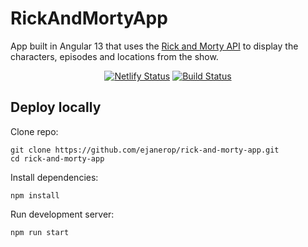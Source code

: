 # RickAndMortyApp

App built in Angular 13 that uses the [Rick and Morty API](https://rickandmortyapi.com/) to display the characters, episodes and locations from the show.

<p align="center">
<a href="https://app.netlify.com/sites/rick-and-morty-pedia/deploys"><img src="https://api.netlify.com/api/v1/badges/b08f289a-7f48-43be-b0e4-056fac7867a4/deploy-status" alt="Netlify Status"></a>
<a href="https://www.codefactor.io/repository/github/ejanerop/rick-and-morty-app"><img src="https://www.codefactor.io/repository/github/ejanerop/rick-and-morty-app/badge" alt="Build Status"></a>
</p>

## Deploy locally

Clone repo:

```
git clone https://github.com/ejanerop/rick-and-morty-app.git
cd rick-and-morty-app
```

Install dependencies:

```
npm install
```

Run development server:

```
npm run start
```
